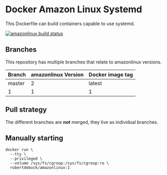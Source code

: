 Docker Amazon Linux Systemd
===========================

This Dockerfile can build containers capable to use systemd.

[![amazonlinux build status](https://img.shields.io/docker/cloud/build/robertdebock/amazonlinux.svg)](https://hub.docker.com/repository/docker/robertdebock/amazonlinux)

Branches
--------

This repository has multiple branches that relate to amazonlinux versions.

|Branch |amazonlinux Version|Docker image tag|
|-------|-------------------|----------------|
|master |2                  |latest          |
|1      |1                  |1               |

Pull strategy
-------------

The different branches are **not** merged, they live as individual branches.

Manually starting
-----------------

```
docker run \
  --tty \
  --privileged \
  --volume /sys/fs/cgroup:/sys/fs/cgroup:ro \
  robertdebock/amazonlinux:1
```
